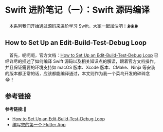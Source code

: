 # Swift 进阶笔记（一）：Swift 源码编译

&emsp;本系列我们开始通过源码来进阶学习 Swift，大家一起加油吧！⛽️⛽️⛽️

## How to Set Up an Edit-Build-Test-Debug Loop

&emsp;首先，呃呃呃，官方文档：[How to Set Up an Edit-Build-Test-Debug Loop](https://github.com/apple/swift/blob/main/docs/HowToGuides/GettingStarted.md#using-both-ninja-and-xcode) 已经详尽的描述了如何编译 Swift 源码以及相关知识点的解读，跟着官方文档操作，并且保证需要的环境支持如 macOS 版本、Xcode 版本、CMake、Ninja 等安装的版本都正常的话，应该都能编译通过，本文则作为我一个菜鸟开发的碎碎念😂！

## 


## 参考链接
**参考链接:🔗**
+ [How to Set Up an Edit-Build-Test-Debug Loop](https://github.com/apple/swift/blob/main/docs/HowToGuides/GettingStarted.md#using-both-ninja-and-xcode)
+ [编写您的第一个 Flutter App](https://flutterchina.club/get-started/codelab/)
